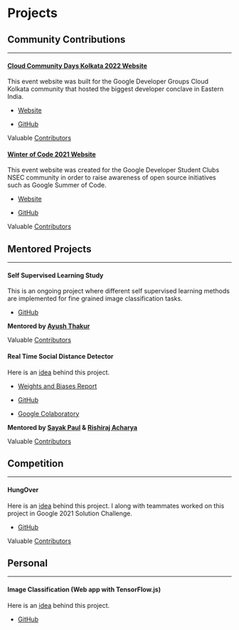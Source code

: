 # Projects

## Community Contributions

---

#### [Cloud Community Days Kolkata 2022 Website](https://gdgcloud.kolkata.dev/ccd2022/)

This event website was built for the Google Developer Groups Cloud Kolkata community that hosted the biggest developer conclave in Eastern India.

* [Website](https://gdgcloud.kolkata.dev/ccd2022/)

* [GitHub](https://github.com/gdgcloudkol/ccd2022)

Valuable [Contributors](https://github.com/gdgcloudkol/ccd2022/graphs/contributors)

#### [Winter of Code 2021 Website](https://winterofcode.com/2021/)

This event website was created for the Google Developer Student Clubs NSEC community in order to raise awareness of open source initiatives such as Google Summer of Code.

* [Website](https://winterofcode.com/2021/)

* [GitHub](https://github.com/winterofcode/2021)

Valuable [Contributors](https://github.com/winterofcode/2021/graphs/contributors)

## Mentored Projects

---

#### Self Supervised Learning Study

This is an ongoing project where different self supervised learning methods are implemented for fine grained image classification tasks.

* [GitHub](https://github.com/cosmo3769/SSL-study)

**Mentored by [Ayush Thakur](https://wandb.ai/ayush-thakur)**

Valuable [Contributors](https://github.com/cosmo3769/SSL-study/graphs/contributors)

#### Real Time Social Distance Detector

Here is an [idea](https://github.com/DeepFusionAI/social-distance-detector/blob/master/IDEA.md) behind this project. 

* [Weights and Biases Report](https://wandb.ai/social-distance-detector/real-time-social-distance-detector/reports/Real-Time-Social-Distance-Detector--Vmlldzo0Njc3OTI)

* [GitHub](https://github.com/DeepFusionAI/social-distance-detector)

* [Google Colaboratory](https://colab.research.google.com/drive/1FbXD9kMwmTE3UW56H41QlWMiNQtZ6Irp)

**Mentored by [Sayak Paul](https://sayak.dev) & [Rishiraj Acharya](https://rishiraj.github.io)**

Valuable [Contributors](https://github.com/DeepFusionAI/social-distance-detector/graphs/contributors)

## Competition

---

#### HungOver

Here is an [idea](https://github.com/cosmo3769/HungOver/blob/master/IDEA.md) behind this project. I along with teammates worked on this project in Google 2021 Solution Challenge.

* [GitHub](https://github.com/cosmo3769/HungOver)

Valuable [Contributors](https://github.com/cosmo3769/HungOver/graphs/contributors)

## Personal

---

#### Image Classification (Web app with TensorFlow.js)

Here is an [idea](https://github.com/cosmo3769/mobileNet_node_Browser/blob/master/README.md) behind this project.

* [GitHub](https://github.com/cosmo3769/mobileNet_node_Browser)